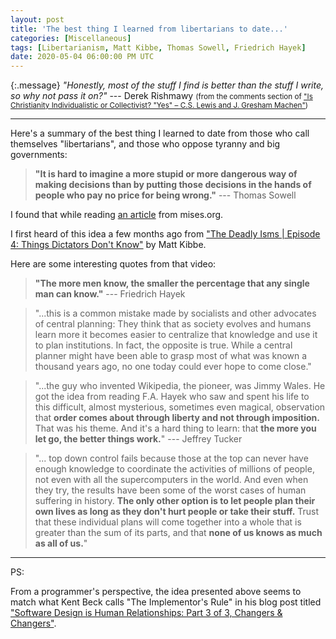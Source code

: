 ```yaml
---
layout: post
title: 'The best thing I learned from libertarians to date...'
categories: [Miscellaneous]
tags: [Libertarianism, Matt Kibbe, Thomas Sowell, Friedrich Hayek]
date: 2020-05-04 06:00:00 PM UTC
---
```


<!-- May 5, 2020 02:45:00 AM Philippine Time -->

{:.message}
_"Honestly, most of the stuff I find is better than the stuff I write, so why not pass it on?"_ --- Derek Rishmawy <small>(from the comments section of ["Is Christianity Individualistic or Collectivist? "Yes" – C.S. Lewis and J. Gresham Machen"](https://derekzrishmawy.com/2013/01/03/is-christianity-individualistic-or-collectivist-yes-c-s-lewis-and-j-gresham-machen/))
</small>

<hr />


Here's a summary of the best thing I learned to date from those who call themselves "libertarians", and those who oppose tyranny and big governments:

> **"It is hard to imagine a more stupid or more dangerous way of making decisions than by putting those decisions in the hands of people who pay no price for being wrong."** --- Thomas Sowell


<!--more-->


I found that while reading [an article](https://mises.org/wire/oil-craters-mexicos-government-still-bets-its-oil-monopoly) from mises.org.

I first heard of this idea a few months ago from ["The Deadly Isms \| Episode 4: Things Dictators Don't Know"](https://www.youtube.com/watch?v=P1WKcaIbOjM) by Matt Kibbe.

Here are some interesting quotes from that video:

> **"The more men know, the smaller the percentage that any single man can know."** --- Friedrich Hayek

> "...this is a common mistake made by socialists and other advocates of central planning: They think that as society evolves and humans learn more it becomes easier to centralize that knowledge and use it to plan institutions. In fact, the opposite is true. While a central planner might have been able to grasp most of what was known a thousand years ago, no one today could ever hope to come close."

> "...the guy who invented Wikipedia, the pioneer, was Jimmy Wales. He got the idea from reading F.A. Hayek who saw and spent his life to this difficult, almost mysterious, sometimes even magical, observation that **order comes about through liberty and not through imposition.** That was his theme. And it's a hard thing to learn: that **the more you let go, the better things work.**" --- Jeffrey Tucker

> "... top down control fails because those at the top can never have enough knowledge to coordinate the activities of millions of people, not even with all the supercomputers in the world. And even when they try, the results have been some of the worst cases of human suffering in history. **The only other option is to let people plan their own lives as long as they don't hurt people or take their stuff.** Trust that these individual plans will come together into a whole that is greater than the sum of its parts, and that **none of us knows as much as all of us.**"


-----

PS:

From a programmer's perspective, the idea presented above seems to match what Kent Beck calls "The Implementor's Rule" in his blog post titled ["Software Design is Human Relationships: Part 3 of 3, Changers & Changers"](https://medium.com/@kentbeck_7670/software-design-is-human-relationships-part-3-of-3-changers-changers-20eeac7846e0).

